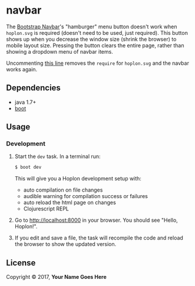 # navbar

The [Bootstrap Navbar](http://getbootstrap.com/components/#navbar-default)'s "hamburger" menu button doesn't work when `hoplon.svg` is required (doesn't need to be used, just required). This button shows up when you decrease the window size (shrink the browser) to mobile layout size. Pressing the button clears the entire page, rather than showing a dropdown menu of navbar items.

Uncommenting [this line](https://github.com/mudphone/HoplonNavbarSvgProblem/blob/master/src/index.cljs.hl#L4) removes the `require` for `hoplon.svg` and the navbar works again.

## Dependencies

- java 1.7+
- [boot][1]

## Usage
### Development
1. Start the `dev` task. In a terminal run:
    ```bash
    $ boot dev
    ```
    This will give you a  Hoplon development setup with:
    - auto compilation on file changes
    - audible warning for compilation success or failures
    - auto reload the html page on changes
    - Clojurescript REPL

2. Go to [http://localhost:8000][2] in your browser. You should see "Hello, Hoplon!".

3. If you edit and save a file, the task will recompile the code and reload the
   browser to show the updated version.

## License

Copyright © 2017, **Your Name Goes Here**

[1]: http://boot-clj.com
[2]: http://localhost:8000
[3]: http://hoplon.io
